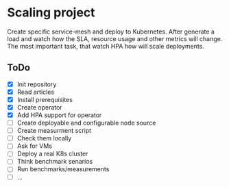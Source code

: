 # Scaling project #
Create specific service-mesh and deploy to Kubernetes. After generate a load and watch how the SLA, resource usage and other metrics will change. 
The most important task, that watch HPA how will scale deployments.

## ToDo ##
- [x] Init repository
- [x] Read articles
- [x] Install prerequisites
- [x] Create operator
- [x] Add HPA support for operator
- [ ] Create deployable and configurable node source
- [ ] Create measurment script
- [ ] Check them locally
- [ ] Ask for VMs
- [ ] Deploy  a real K8s cluster
- [ ] Think benchmark senarios
- [ ] Run benchmarks/measurements
- [ ] ...
